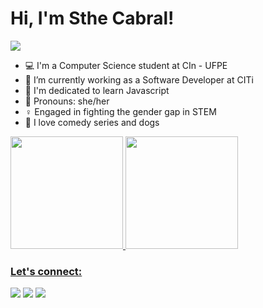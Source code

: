 # Hi, I'm Sthe Cabral!


<img src="https://c.tenor.com/gzTMn4hPke8AAAAC/hermione-granger-andyouare.gif"/>



- 💻 I'm a Computer Science student at CIn - UFPE 
- 💚 I’m currently working as a Software Developer at CITi
- 🤯 I'm dedicated to learn Javascript
- 💬 Pronouns: she/her
- ♀️ Engaged in fighting the gender gap in STEM
- 🔮 I love comedy series and dogs
<div align="left">
  <a href="https://github.com/rafaballerini">
  <img height="180em" src="https://github-readme-stats.vercel.app/api?username=StheCabral&show_icons=true&theme=buefy&include_all_commits=true&count_private=true"/>
  <img height="180em" src="https://github-readme-stats.vercel.app/api/top-langs/?username=StheCabral&layout=compact&langs_count=7&theme=buefy"/>
</div>
  
  ### Let's connect:

  <a href="https://www.linkedin.com/in/sthefanycabral/" target="blank_"><img src="https://img.shields.io/badge/LinkedIn-0077B5?style=for-the-badge&logo=linkedin&logoColor=white"/></a>
   <a href="https://discord.com/channels/@sthefanycabral" target="blank_"><img src="https://img.shields.io/badge/Discord-7289DA?style=for-the-badge&logo=discord&logoColor=white"/></a>
   <a href="https://www.instagram.com/sthe.ss/" target="blank_"><img src="https://img.shields.io/badge/Instagram-E4405F?style=for-the-badge&logo=instagram&logoColor=white"/></a>

